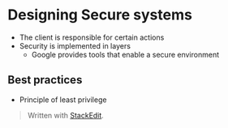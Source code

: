 # Designing Secure systems

- The client is responsible for certain actions
- Security is implemented in layers
	- Google provides tools that enable a secure environment

## Best practices
- Principle of least privilege



> Written with [StackEdit](https://stackedit.io/).
<!--stackedit_data:
eyJoaXN0b3J5IjpbLTE2NzQ5MzE2MjksMTQ1Mzk0Njg2MF19
-->